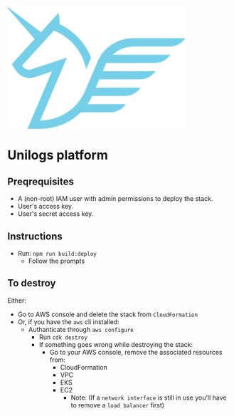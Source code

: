 <img src="https://raw.githubusercontent.com/unilogs/unilogs/refs/heads/main/configuration_generator/logo.png" width="400" alt="Unilogs logo" />

# Unilogs platform

## Preqrequisites

- A (non-root) IAM user with admin permissions to deploy the stack.
- User's access key.
- User's secret access key.

## Instructions

- Run: `npm run build:deploy`
  - Follow the prompts

## To destroy

Either:

- Go to AWS console and delete the stack from `CloudFormation`
- Or, if you have the `aws` cli installed:
  - Authanticate through `aws configure`
    - Run `cdk destroy`
    - If something goes wrong while destroying the stack:
      - Go to your AWS console, remove the associated resources from:
        - CloudFormation
        - VPC
        - EKS
        - EC2
          - Note: (If a `network interface` is still in use you'll have to remove a `load balancer` first)
